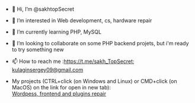 - 👋 Hi, I’m @sakhtopSecret
- 👀 I’m interested in Web development, cs, hardware repair
- 🌱 I’m currently learning PHP, MySQL
- 💞️ I’m looking to collaborate on some PHP backend projets, but i'm ready to try something new
- 📫 How to reach me :https://t.me/sakh_TopSecret; 
                      kulaginsergey09@gmail.com
                      
- My projects (CTRL+click (on Windows and Linux) or CMD+click (on MacOS) on the link for open in new tab): </br>
         [Wordpess, frontend and plugins repair](https://cdut.yuzhno-sakh.ru)

<!---
sakhtopSecret/sakhtopSecret is a ✨ special ✨ repository because its `README.md` (this file) appears on your GitHub profile.
You can click the Preview link to take a look at your changes.
--->
